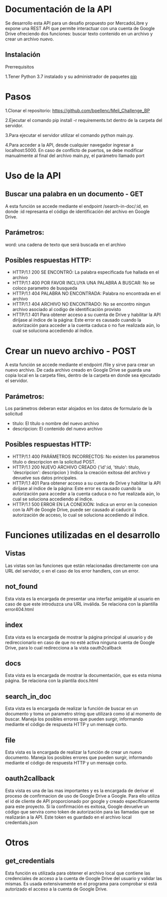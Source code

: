# Documentación de la API

Se desarrollo esta API para un desafio propuesto por MercadoLibre y expone una REST API que permite interactuar con una cuenta de Google Drive ofreciendo dos funciones: buscar texto contenido en un archivo y crear un archivo nuevo.

## Instalación
Prerrequisitos

1.Tener Python 3.7 instalado y su administrador de paquetes [pip](https://pip.pypa.io/en/stable/)

# Pasos

1.Clonar el repositorio: https://github.com/bpellenc/Meli_Challenge_BP

2.Ejecutar el comando pip install -r requirements.txt dentro de la carpeta del servidor.

3.Para ejecutar el servidor utilizar el comando python main.py.

4.Para acceder a la API, desde cualquier navegador ingresar a localhost:5000. En caso de conflicto de puertos, se debe modificar manualmente al final del archivo main.py, el parámetro llamado port

# Uso de la API
## Buscar una palabra en un documento - GET
A esta función se accede mediante el endpoint /search-in-doc/:id, en donde :id represanta el código de identificación del archivo en Google Drive.

## Parámetros:
word: una cadena de texto que será buscada en el archivo

## Posibles respuestas HTTP:
* HTTP/1.1 200 SE ENCONTRÓ: La palabra especificada fue hallada en el archivo
* HTTP/1.1 400 POR FAVOR INCLUYA UNA PALABRA A BUSCAR: No se coloco parametro de busqueda
* HTTP/1.1 404 PALABRA NO ENCONTRADA: Palabra no encontrada en el archivo
* HTTP/1.1 404 ARCHIVO NO ENCONTRADO: No se encontro ningun archivo asociado al codigo de identificaciòn provisto
* HTTP/1.1 401 Para obtener acceso a su cuenta de Drive y habilitar la API diríjase al índice de la página: Este error es causado cuando la autorización para acceder a la cuenta caduca o no fue realizada aún, lo cual se soluciona accediendo al índice.

# Crear un nuevo archivo - POST
A esta función se accede mediante el endpoint /file y sirve para crear un nuevo archivo. De cada archivo creado en Google Drive se guarda una copia local en la carpeta files, dentro de la carpeta en donde sea ejecutado el servidor.

## Parámetros:
Los parámetros deberan estar alojados en los datos de formulario de la solicitud

* titulo: El título o nombre del nuevo archivo
* descripcion: El contenido del nuevo archivo

## Posibles respuestas HTTP:
* HTTP/1.1 400 PARÁMETROS INCORRECTOS: No existen los parametros titulo o descripcion en la solicitud POST.
* HTTP/1.1 200 NUEVO ARCHIVO CREADO
{'id':id, 'titulo': titulo, 'descripcion': descripcion }
Indica la creación exitosa del archivo y devuelve sus datos principales.
* HTTP/1.1 401 Para obtener acceso a su cuenta de Drive y habilitar la API diríjase al índice de la página: Este error es causado cuando la autorización para acceder a la cuenta caduca o no fue realizada aún, lo cual se soluciona accediendo al índice.
* HTTP/1.1 500 ERROR EN LA CONEXIÓN: Indica un error en la conexion con la API de Google Drive, puede ser causado al caducir la autorización de acceso, lo cual se soluciona accediendo al índice.

# Funciones utilizadas en el desarrollo
## Vistas
Las vistas son las funciones que están relacionadas directamente con una URL del servidor, o en el caso de los error handlers, con un error.

## not_found
Esta vista es la encargada de presentar una interfaz amigable al usuario en caso de que este introduzca una URL inválida. Se relaciona con la plantilla error404.html

## index
Esta vista es la encargada de mostrar la página principal al usuario y de redireccionarlo en caso de que no esté activa ninguna cuenta de Google Drive, para lo cual redirecciona a la vista oauth2callback

## docs
Esta vista es la encargada de mostrar la documentación, que es esta misma página. Se relaciona con la plantila docs.html

## search_in_doc
Esta vista es la encargada de realizar la función de buscar en un documento y toma un parametro string que utilizará como id al momento de buscar. Maneja los posibles errores que pueden surgir, informando mediante el código de respuesta HTTP y un mensaje corto.

## file
Esta vista es la encargada de realizar la función de crear un nuevo documento. Maneja los posibles errores que pueden surgir, informando mediante el código de respuesta HTTP y un mensaje corto.

## oauth2callback
Esta vista es una de las mas importantes y es la encargada de derivar el proceso de confirmacion de uso de Google Drive a Google. Para ello utiliza el id de cliente de API proporcionado por google y creado específicamente para este proyecto. Si la confirmación es exitosa, Google devuelve un código que servira como token de autorización para las llamadas que se realizarán a la API. Este token es guardado en el archivo local credentials.json

# Otros
## get_credentials
Esta función es utilizada para obtener el archivo local que contiene las credenciales de acceso a la cuenta de Google Drive del usuario y validar las mismas. Es usada extensivamente en el programa para comprobar si está autorizado el acceso a la cuenta de Google Drive.
